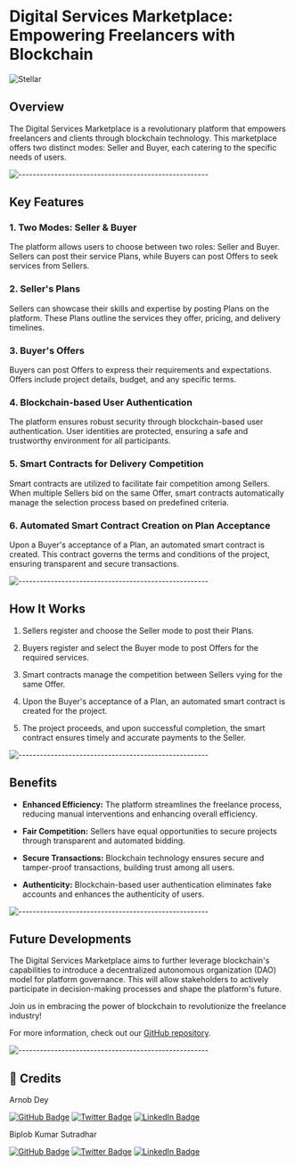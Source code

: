 # Digital Services Marketplace: Empowering Freelancers with Blockchain

![Stellar](https://assets-global.website-files.com/5deac75ecad2173c2ccccbc7/5e31f51ae7c7eceb8ad395fd_OG%20Default-min.jpg)

## Overview

The Digital Services Marketplace is a revolutionary platform that empowers freelancers and clients through blockchain technology. This marketplace offers two distinct modes: Seller and Buyer, each catering to the specific needs of users.

![-----------------------------------------------------](https://raw.githubusercontent.com/andreasbm/readme/master/assets/lines/rainbow.png)

## Key Features

### 1. Two Modes: Seller & Buyer

The platform allows users to choose between two roles: Seller and Buyer. Sellers can post their service Plans, while Buyers can post Offers to seek services from Sellers.

### 2. Seller's Plans

Sellers can showcase their skills and expertise by posting Plans on the platform. These Plans outline the services they offer, pricing, and delivery timelines.

### 3. Buyer's Offers

Buyers can post Offers to express their requirements and expectations. Offers include project details, budget, and any specific terms.

### 4. Blockchain-based User Authentication

The platform ensures robust security through blockchain-based user authentication. User identities are protected, ensuring a safe and trustworthy environment for all participants.

### 5. Smart Contracts for Delivery Competition

Smart contracts are utilized to facilitate fair competition among Sellers. When multiple Sellers bid on the same Offer, smart contracts automatically manage the selection process based on predefined criteria.

### 6. Automated Smart Contract Creation on Plan Acceptance

Upon a Buyer's acceptance of a Plan, an automated smart contract is created. This contract governs the terms and conditions of the project, ensuring transparent and secure transactions.

![-----------------------------------------------------](https://raw.githubusercontent.com/andreasbm/readme/master/assets/lines/rainbow.png)

## How It Works

1. Sellers register and choose the Seller mode to post their Plans.

2. Buyers register and select the Buyer mode to post Offers for the required services.

3. Smart contracts manage the competition between Sellers vying for the same Offer.

4. Upon the Buyer's acceptance of a Plan, an automated smart contract is created for the project.

5. The project proceeds, and upon successful completion, the smart contract ensures timely and accurate payments to the Seller.

![-----------------------------------------------------](https://raw.githubusercontent.com/andreasbm/readme/master/assets/lines/rainbow.png)

## Benefits

- **Enhanced Efficiency:** The platform streamlines the freelance process, reducing manual interventions and enhancing overall efficiency.

- **Fair Competition:** Sellers have equal opportunities to secure projects through transparent and automated bidding.

- **Secure Transactions:** Blockchain technology ensures secure and tamper-proof transactions, building trust among all users.

- **Authenticity:** Blockchain-based user authentication eliminates fake accounts and enhances the authenticity of users.

![-----------------------------------------------------](https://raw.githubusercontent.com/andreasbm/readme/master/assets/lines/rainbow.png)

## Future Developments

The Digital Services Marketplace aims to further leverage blockchain's capabilities to introduce a decentralized autonomous organization (DAO) model for platform governance. This will allow stakeholders to actively participate in decision-making processes and shape the platform's future.

Join us in embracing the power of blockchain to revolutionize the freelance industry!

For more information, check out our [GitHub repository](https://github.com/digital-services-marketplace).

![-----------------------------------------------------](https://raw.githubusercontent.com/andreasbm/readme/master/assets/lines/rainbow.png)

## :scroll: Credits

Arnob Dey

[![GitHub Badge](https://img.shields.io/badge/GitHub-100000?style=for-the-badge&logo=github&logoColor=white)](https://github.com/arnob016)
[![Twitter Badge](https://img.shields.io/badge/Twitter-1DA1F2?style=for-the-badge&logo=twitter&logoColor=white)](https://twitter.com/arnob_016)
[![LinkedIn Badge](https://img.shields.io/badge/LinkedIn-0077B5?style=for-the-badge&logo=linkedin&logoColor=white)](https://www.linkedin.com/in/arnob016/)


Biplob Kumar Sutradhar

[![GitHub Badge](https://img.shields.io/badge/GitHub-100000?style=for-the-badge&logo=github&logoColor=white)](https://github.com/biplobsd)
[![Twitter Badge](https://img.shields.io/badge/Twitter-1DA1F2?style=for-the-badge&logo=twitter&logoColor=white)](https://twitter.com/biplobsd11)
[![LinkedIn Badge](https://img.shields.io/badge/LinkedIn-0077B5?style=for-the-badge&logo=linkedin&logoColor=white)](https://www.linkedin.com/in/biplob-sutradhar/)